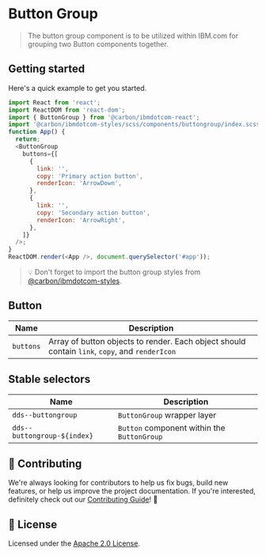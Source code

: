 # Button Group

> The button group component is to be utilized within IBM.com for grouping two
> Button components together.

## Getting started

Here's a quick example to get you started.

```javascript
import React from 'react';
import ReactDOM from 'react-dom';
import { ButtonGroup } from '@carbon/ibmdotcom-react';
import '@carbon/ibmdotcom-styles/scss/components/buttongroup/index.scss';
function App() {
  return;
  <ButtonGroup
    buttons={[
      {
        link: '',
        copy: 'Primary action button',
        renderIcon: 'ArrowDown',
      },
      {
        link: '',
        copy: 'Secondary action button',
        renderIcon: 'ArrowRight',
      },
    ]}
  />;
}
ReactDOM.render(<App />, document.querySelector('#app'));
```

> 💡 Don't forget to import the button group styles from
> [@carbon/ibmdotcom-styles](https://github.com/carbon-design-system/ibm-dotcom-library/blob/master/packages/styles).

## Button

| Name      | Description                                                                                    |
| --------- | ---------------------------------------------------------------------------------------------- |
| `buttons` | Array of button objects to render. Each object should contain `link`, `copy`, and `renderIcon` |

## Stable selectors

| Name                        | Description                                 |
| --------------------------- | ------------------------------------------- |
| `dds--buttongroup`          | `ButtonGroup` wrapper layer                 |
| `dds--buttongroup-${index}` | `Button` component within the `ButtonGroup` |

## 🙌 Contributing

We're always looking for contributors to help us fix bugs, build new features,
or help us improve the project documentation. If you're interested, definitely
check out our
[Contributing Guide](https://github.com/carbon-design-system/ibm-dotcom-library/blob/master/.github/CONTRIBUTING.md)!
👀

## 📝 License

Licensed under the
[Apache 2.0 License](https://github.com/carbon-design-system/ibm-dotcom-library/blob/master/LICENSE).
